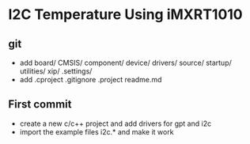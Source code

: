 # I2C Temperature Using iMXRT1010

## git 
- add board/ CMSIS/ component/ device/ drivers/ source/ startup/ utilities/ xip/ .settings/
- add .cproject  .gitignore .project readme.md 

## First commit
- create a new c/c++ project and add drivers for gpt and i2c
- import the example files i2c.* and make it work
